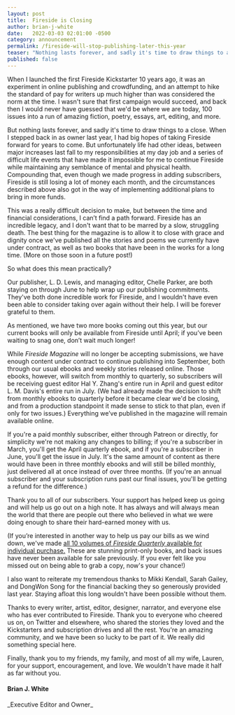 ```yaml
---
layout: post
title:  Fireside is Closing
author: brian-j-white
date:   2022-03-03 02:01:00 -0500
category: announcement
permalink: /fireside-will-stop-publishing-later-this-year
teaser: "Nothing lasts forever, and sadly it's time to draw things to a close."
published: false
---
```

When I launched the first Fireside Kickstarter 10 years ago, it was an experiment in online publishing and crowdfunding, and an attempt to hike the standard of pay for writers up much higher than was considered the norm at the time. I wasn't sure that first campaign would succeed, and back then I would never have guessed that we'd be where we are today, 100 issues into a run of amazing fiction, poetry, essays, art, editing, and more.

But nothing lasts forever, and sadly it's time to draw things to a close. When I stepped back in as owner last year, I had big hopes of taking Fireside forward for years to come. But unfortunately life had other ideas, between major increases last fall to my responsibilities at my day job and a series of difficult life events that have made it impossible for me to continue Fireside while maintaining any semblance of mental and physical health. Compounding that, even though we made progress in adding subscribers, Fireside is still losing a lot of money each month, and the circumstances described above also got in the way of implementing additional plans to bring in more funds.

This was a really difficult decision to make, but between the time and financial considerations, I can’t find a path forward. Fireside has an incredible legacy, and I don't want that to be marred by a slow, struggling death. The best thing for the magazine is to allow it to close with grace and dignity once we've published all the stories and poems we currently have under contract, as well as two books that have been in the works for a long time. (More on those soon in a future post!)

So what does this mean practically?

Our publisher, L. D. Lewis, and managing editor, Chelle Parker, are both staying on through June to help wrap up our publishing commitments. They've both done incredible work for Fireside, and I wouldn't have even been able to consider taking over again without their help. I will be forever grateful to them.

As mentioned, we have two more books coming out this year, but our current books will only be available from Fireside until April; if you’ve been waiting to snag one, don’t wait much longer!

While _Fireside Magazine_ will no longer be accepting submissions, we have enough content under contract to continue publishing into September, both through our usual ebooks and weekly stories released online. Those ebooks, however, will switch from monthly to quarterly, so subscribers will be receiving guest editor Hal Y. Zhang's entire run in April and guest editor L. M. Davis's entire run in July. (We had already made the decision to shift from monthly ebooks to quarterly before it became clear we'd be closing, and from a production standpoint it made sense to stick to that plan, even if only for two issues.) Everything we’ve published in the magazine will remain available online.

If you're a paid monthly subscriber, either through Patreon or directly, for simplicity we're not making any changes to billing; if you're a subscriber in March, you'll get the April quarterly ebook, and if you're a subscriber in June, you'll get the issue in July. It's the same amount of content as there would have been in three monthly ebooks and will still be billed monthly, just delivered all at once instead of over three months. (If you're an annual subscriber and your subscription runs past our final issues, you'll be getting a refund for the difference.)

Thank you to all of our subscribers. Your support has helped keep us going and will help us go out on a high note. It has always and will always mean the world that there are people out there who believed in what we were doing enough to share their hard-earned money with us.

(If you’re interested in another way to help us pay our bills as we wind down, we've made [all 10 volumes of _Fireside Quarterly_ available for individual purchase.](https://store.firesidefiction.com/collections/fireside-quarterly-print-edition) These are stunning print-only books, and back issues have never been available for sale previously. If you ever felt like you missed out on being able to grab a copy, now's your chance!)

I also want to reiterate my tremendous thanks to Mikki Kendall, Sarah Gailey, and DongWon Song for the financial backing they so generously provided last year. Staying afloat this long wouldn't have been possible without them.

Thanks to every writer, artist, editor, designer, narrator, and everyone else who has ever contributed to Fireside. Thank you to everyone who cheered us on, on Twitter and elsewhere, who shared the stories they loved and the Kickstarters and subscription drives and all the rest. You're an amazing community, and we have been so lucky to be part of it. We really did something special here.

Finally, thank you to my friends, my family, and most of all my wife, Lauren, for your support, encouragement, and love. We wouldn't have made it half as far without you.

<h4>Brian J. White</h4>
_Executive Editor and Owner_
